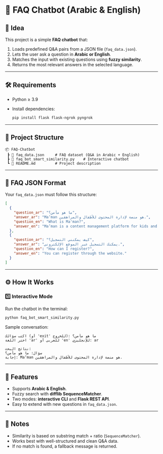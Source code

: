 # 💬 FAQ Chatbot (Arabic & English)

## 🚀 Idea

This project is a simple **FAQ chatbot** that:

1. Loads predefined Q\&A pairs from a JSON file (`faq_data.json`).
2. Lets the user ask a question in **Arabic or English**.
3. Matches the input with existing questions using **fuzzy similarity**.
4. Returns the most relevant answers in the selected language.

---

## 🛠️ Requirements

* Python ≥ 3.9
* Install dependencies:

  ```bash
  pip install flask flask-ngrok pyngrok
  ```

---

## 📂 Project Structure

```
📦 FAQ-Chatbot
 ┣ 📜 faq_data.json     # FAQ dataset (Q&A in Arabic + English)
 ┣ 📜 faq_bot_smart_similarity.py    # Interactive chatbot
 ┗ 📜 README.md         # Project description
```

---

## 📌 FAQ JSON Format

Your `faq_data.json` must follow this structure:

```json
[
  {
    "question_ar": "ما هو مأمن؟",
    "answer_ar": "Ma’man هو منصة لإدارة المحتوى للأطفال والمراهقين.",
    "question_en": "What is Ma'man?",
    "answer_en": "Ma’man is a content management platform for kids and teens."
  },
  {
    "question_ar": "كيف يمكنني التسجيل؟",
    "answer_ar": "يمكنك التسجيل عبر الموقع الإلكتروني.",
    "question_en": "How can I register?",
    "answer_en": "You can register through the website."
  }
]
```

---

## ⚙️ How It Works

### 1️⃣ Interactive Mode

Run the chatbot in the terminal:

```bash
python faq_bot_smart_similarity.py
```

Sample conversation:

```
اكتب سؤالك (أو 'exit' للخروج): ما هو مأمن؟
اختر اللغة 'ar' للعربي أو 'en' للإنجليزي: ar

نتائج البحث:
سؤال: ما هو مأمن؟
إجابة: Ma’man هو منصة لإدارة المحتوى للأطفال والمراهقين.
```

---

## 🎯 Features

* Supports **Arabic & English**.
* Fuzzy search with **difflib SequenceMatcher**.
* Two modes: **interactive CLI** and **Flask REST API**.
* Easy to extend with new questions in `faq_data.json`.

---

## 📌 Notes

* Similarity is based on substring match + ratio (`SequenceMatcher`).
* Works best with well-structured and clean Q\&A data.
* If no match is found, a fallback message is returned.


